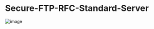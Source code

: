 # Secure-FTP-RFC-Standard-Server

![image](https://github.com/MariaCuconu/Secure-FTP-RFC-Standard-Server/assets/116834372/9531c387-2308-4ccd-b3d5-62344113e6e2)
